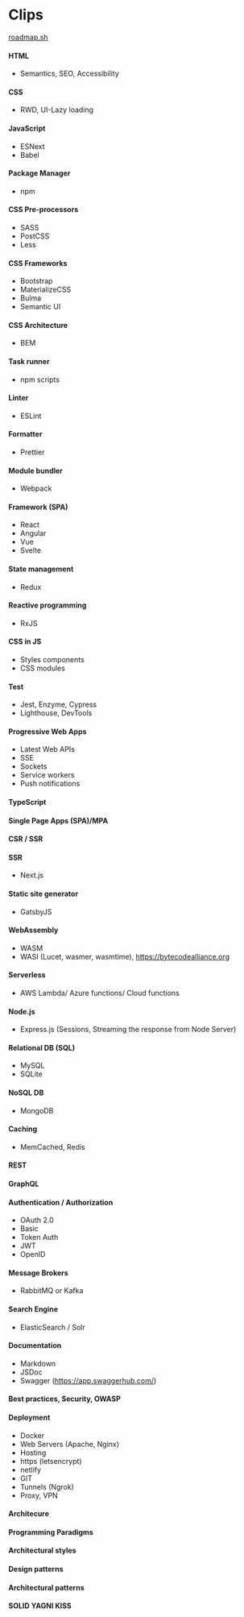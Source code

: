 # Clips

[roadmap.sh](https://roadmap.sh)

#### HTML 
* Semantics, SEO, Accessibility

#### CSS 
* RWD, UI-Lazy loading

#### JavaScript
* ESNext
* Babel

#### Package Manager
* npm

#### CSS Pre-processors
* SASS
* PostCSS
* Less

#### CSS Frameworks
* Bootstrap
* MaterializeCSS
* Bulma
* Semantic UI

#### CSS Architecture
* BEM

#### Task runner 
* npm scripts

#### Linter
* ESLint

#### Formatter
* Prettier

#### Module bundler
* Webpack

#### Framework (SPA)
* React
* Angular
* Vue
* Svelte

#### State management
* Redux

#### Reactive programming
* RxJS

#### CSS in JS
* Styles components
* CSS modules

#### Test
* Jest, Enzyme, Cypress
* Lighthouse, DevTools

#### Progressive Web Apps 
* Latest Web APIs
* SSE 
* Sockets 
* Service workers
* Push notifications

#### TypeScript

#### Single Page Apps (SPA)/MPA

#### CSR / SSR

#### SSR
* Next.js

#### Static site generator
* GatsbyJS

#### WebAssembly
* WASM
* WASI (Lucet, wasmer, wasmtime), https://bytecodealliance.org


#### Serverless
* AWS Lambda/ Azure functions/ Cloud functions

#### Node.js 
* Express.js (Sessions, Streaming the response from Node Server)

#### Relational DB (SQL)
* MySQL
* SQLite

#### NoSQL DB
* MongoDB

#### Caching 
* MemCached, Redis

#### REST

#### GraphQL

#### Authentication / Authorization
* OAuth 2.0
* Basic
* Token Auth
* JWT
* OpenID

#### Message Brokers
* RabbitMQ or Kafka

#### Search Engine
* ElasticSearch / Solr

#### Documentation
* Markdown
* JSDoc
* Swagger (https://app.swaggerhub.com/)

#### Best practices, Security, OWASP

#### Deployment

* Docker
* Web Servers (Apache, Nginx)
* Hosting
* https (letsencrypt)
* netlify
* GIT
* Tunnels (Ngrok)
* Proxy, VPN

#### Architecure

#### Programming Paradigms

#### Architectural styles

#### Design patterns

#### Architectural patterns

#### SOLID YAGNI KISS
